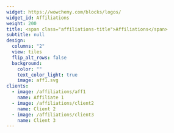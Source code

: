 ```yaml
---
widget: https://wowchemy.com/blocks/logos/
widget_id: Affiliations
weight: 200
title: <span class="affiliations-title">Affiliations</span>
subtitle: null
design:
  columns: "2"
  view: tiles
  flip_alt_rows: false
  background:
    color: ""
    text_color_light: true
    image: aff1.svg
clients:
  - image: /affiliations/aff1
    name: Affiliate 1
  - image: /affiliations/client2
    name: Client 2
  - image: /affiliations/client3
    name: Client 3
---
```

